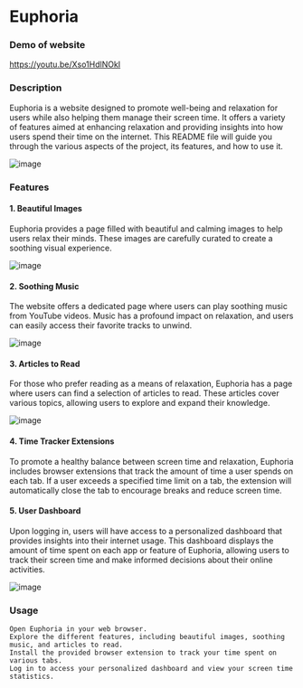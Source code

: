 # Euphoria

### Demo of website
https://youtu.be/Xso1HdlNOkI
### Description

Euphoria is a website designed to promote well-being and relaxation for users while also helping them manage their screen time. It offers a variety of features aimed at enhancing relaxation and providing insights into how users spend their time on the internet. This README file will guide you through the various aspects of the project, its features, and how to use it.

![image](https://github.com/ShadowRao/Codefury/assets/80933365/24d3f0fb-4c37-41f5-ac38-8e5cf8565655)



### Features
#### 1. Beautiful Images
Euphoria provides a page filled with beautiful and calming images to help users relax their minds. These images are carefully curated to create a soothing visual experience.

![image](https://github.com/ShadowRao/Codefury/assets/80933365/c1e4a7c4-4ef6-4bba-a616-3a1a4c9c2f8d)



#### 2. Soothing Music
The website offers a dedicated page where users can play soothing music from YouTube videos. Music has a profound impact on relaxation, and users can easily access their favorite tracks to unwind.

![image](https://github.com/ShadowRao/Codefury/assets/80933365/42b2df69-8406-4b54-b60f-8a386db3134e)



#### 3. Articles to Read
For those who prefer reading as a means of relaxation, Euphoria has a page where users can find a selection of articles to read. These articles cover various topics, allowing users to explore and expand their knowledge.

![image](https://github.com/ShadowRao/Codefury/assets/80933365/07c30bb5-4fdf-42e2-baed-a79225be6dbf)



#### 4. Time Tracker Extensions
To promote a healthy balance between screen time and relaxation, Euphoria includes browser extensions that track the amount of time a user spends on each tab. If a user exceeds a specified time limit on a tab, the extension will automatically close the tab to encourage breaks and reduce screen time.

#### 5. User Dashboard
Upon logging in, users will have access to a personalized dashboard that provides insights into their internet usage. This dashboard displays the amount of time spent on each app or feature of Euphoria, allowing users to track their screen time and make informed decisions about their online activities.

![image](https://github.com/ShadowRao/Codefury/assets/80933365/30ee2b21-297b-4dfe-91e9-7acde6eccfde)



### Usage

    Open Euphoria in your web browser.
    Explore the different features, including beautiful images, soothing music, and articles to read.
    Install the provided browser extension to track your time spent on various tabs.
    Log in to access your personalized dashboard and view your screen time statistics.
